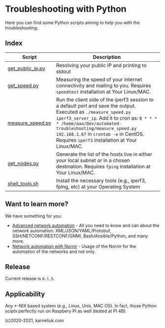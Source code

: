 # Troubleshooting with Python
Here you can find some Python scripts aiming to help you with the troubleshooting.

## Index
Script | Description
--- | --- 
 [get_public_ip.py](https://github.com/akarneliuk/automated-troubleshooting/blob/main/get_public_ip.py) | Resolving your public IP and printing to stdout
 [get_speed.py](https://github.com/akarneliuk/automated-troubleshooting/blob/main/get_speed.py) | Measuring the speed of your internet connectivity and mailing to you. Requires `speedtest` installation at Your Linux/MAC.
 [measure_speed.py](https://github.com/akarneliuk/automated-troubleshooting/blob/main/measure_speed.py) | Run the client side of the iperf3 session to a default port and save the output. Executed as `./measure_speed.py iperf3_server_ip`. Add it to cron as: `0 * * * * /home/aaa/Dev/automated-troubleshooting/measure_speed.py 192.168.1.67` in `crontab -e` in CentOS. Requires `iperf3` installation at Your Linux/MAC.
 [get_nodes.py](https://github.com/akarneliuk/automated-troubleshooting/blob/main/get_nodes.py) | Generate the list of the hosts live in either your local subnet or in a chosen destination. Requires `fping` installation at Your Linux/MAC.
 [shell_tools.sh](https://github.com/akarneliuk/automated-troubleshooting/blob/main/shell_tools.sh) | Install the necessary tools (e.g., iperf3, fping, etc) at your Operating System

## Want to learn more?
We have something for you:
- [Advanced network automation](https://training.karneliuk.com/forms/) - All you need to know and can about the network automation: XML/JSON/YAML/Protobuf, SSH/NETCONF/RESTCONF/GNMI, Bash/Ansible/Python, and many more.
- [Network automation with Nornir](https://training.karneliuk.com/network-automation-with-nornir/) - Usage of the Nornir for the automation of the networks and not only.

## Release 
Current release is `0.1.5`.

## Applicability
Any *-NIX based system (e.g., Linux, Unix, MAC OS). In fact, those Python scipts perfectly run on Raspbery PI as well (tested at PI 4B).

(c)2020-2021, karneliuk.com